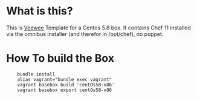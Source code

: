 # What is this?
This is [Veewee](https://github.com/jedi4ever/veewee) Template for a Centos 5.8 box. It contains Chef 11 installed via the omnibus installer (and therefor in /opt/chef), no puppet.

# How To build the Box

		bundle install
		alias vagrant="bundle exec vagrant"
		vagrant basebox build 'centOs58-x86'
		vagrant basebox export centOs58-x86
		

